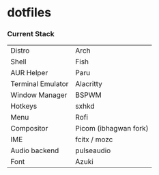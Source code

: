 # dotfiles


### Current Stack

| | |
| - | - |
| Distro | Arch | 
| Shell | Fish |
| AUR Helper | Paru |
| Terminal Emulator | Alacritty | 
| Window Manager | BSPWM | 
| Hotkeys | sxhkd |
| Menu | Rofi |
| Compositor | Picom (ibhagwan fork) |
| IME | fcitx / mozc |
| Audio backend | pulseaudio | 
| Font | Azuki |
